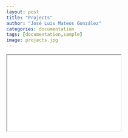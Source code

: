 ```yaml
---
layout: post
title: "Projects"
author: "José Luis Mateos González"
categories: documentation
tags: [documentation,sample]
image: projects.jpg
---
```


<div>
  <iframe id="inlineFrameExample"
      title="Inline Frame Example"
      width="300"
      height="200"
      src="projects/test_mapa.html">
  </iframe>
</div>
